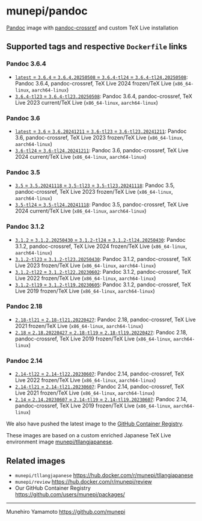 # munepi/pandoc
[Pandoc](https://pandoc.org/) image with [pandoc-crossref](https://lierdakil.github.io/pandoc-crossref/) and custom TeX Live installation

## Supported tags and respective `Dockerfile` links

### Pandoc 3.6.4
 * [`latest` = `3.6.4` = `3.6.4.20250508` = `3.6.4-tl24` = `3.6.4-tl24.20250508`](https://github.com/munepi/docker-pandoc/blob/20250508/3.6.4/Dockerfile): Pandoc 3.6.4, pandoc-crossref, TeX Live 2024 frozen/TeX Live (`x86_64-linux`, `aarch64-linux`)
 * [`3.6.4-tl23` = `3.6.4-tl23.20250508`](https://github.com/munepi/docker-pandoc/blob/20250508/3.6.4/Dockerfile): Pandoc 3.6.4, pandoc-crossref, TeX Live 2023 current/TeX Live (`x86_64-linux`, `aarch64-linux`)

### Pandoc 3.6
 * [`latest` = `3.6` = `3.6.20241211` = `3.6-tl23` = `3.6-tl23.20241211`](https://github.com/munepi/docker-pandoc/blob/20241211/3.6/Dockerfile): Pandoc 3.6, pandoc-crossref, TeX Live 2023 frozen/TeX Live (`x86_64-linux`, `aarch64-linux`)
 * [`3.6-tl24` = `3.6-tl24.20241211`](https://github.com/munepi/docker-pandoc/blob/20241211/3.6/Dockerfile): Pandoc 3.6, pandoc-crossref, TeX Live 2024 current/TeX Live (`x86_64-linux`, `aarch64-linux`)

### Pandoc 3.5
 * [`3.5` = `3.5.20241118` = `3.5-tl23` = `3.5-tl23.20241118`](https://github.com/munepi/docker-pandoc/blob/20241118/3.5/Dockerfile): Pandoc 3.5, pandoc-crossref, TeX Live 2023 frozen/TeX Live (`x86_64-linux`, `aarch64-linux`)
 * [`3.5-tl24` = `3.5-tl24.20241118`](https://github.com/munepi/docker-pandoc/blob/20241118/3.5/Dockerfile): Pandoc 3.5, pandoc-crossref, TeX Live 2024 current/TeX Live (`x86_64-linux`, `aarch64-linux`)

### Pandoc 3.1.2
 * [`3.1.2` = `3.1.2.20250430` = `3.1.2-tl24` = `3.1.2-tl24.20250430`](https://github.com/munepi/docker-pandoc/blob/20250430/3.1.2/Dockerfile): Pandoc 3.1.2, pandoc-crossref, TeX Live 2024 frozen/TeX Live (`x86_64-linux`, `aarch64-linux`)
 * [`3.1.2-tl23` = `3.1.2-tl23.20250430`](https://github.com/munepi/docker-pandoc/blob/20250430/3.1.2/Dockerfile): Pandoc 3.1.2, pandoc-crossref, TeX Live 2023 frozen/TeX Live (`x86_64-linux`, `aarch64-linux`)
 * [`3.1.2-tl22` = `3.1.2-tl22.20230602`](https://github.com/munepi/docker-pandoc/blob/20230602/3.1.2/Dockerfile): Pandoc 3.1.2, pandoc-crossref, TeX Live 2022 frozen/TeX Live (`x86_64-linux`, `aarch64-linux`)
 * [`3.1.2-tl19` = `3.1.2-tl19.20230605`](https://github.com/munepi/docker-pandoc/blob/20230605/3.1.2/Dockerfile): Pandoc 3.1.2, pandoc-crossref, TeX Live 2019 frozen/TeX Live (`x86_64-linux`, `aarch64-linux`)

### Pandoc 2.18
 * [`2.18-tl21` = `2.18-tl21.20220427`](https://github.com/munepi/docker-pandoc/blob/20220427/2.18/Dockerfile): Pandoc 2.18, pandoc-crossref, TeX Live 2021 frozen/TeX Live (`x86_64-linux`, `aarch64-linux`)
 * [`2.18` = `2.18.20220427` = `2.18-tl19` = `2.18-tl19.20220427`](https://github.com/munepi/docker-pandoc/blob/20220427/2.18/Dockerfile): Pandoc 2.18, pandoc-crossref, TeX Live 2019 frozen/TeX Live (`x86_64-linux`, `aarch64-linux`)

### Pandoc 2.14
 * [`2.14-tl22` = `2.14-tl22.20230607`](https://github.com/munepi/docker-pandoc/blob/20230607/2.14/Dockerfile): Pandoc 2.14, pandoc-crossref, TeX Live 2022 frozen/TeX Live (`x86_64-linux`, `aarch64-linux`)
 * [`2.14-tl21` = `2.14-tl21.20230607`](https://github.com/munepi/docker-pandoc/blob/20230607/2.14/Dockerfile): Pandoc 2.14, pandoc-crossref, TeX Live 2021 frozen/TeX Live (`x86_64-linux`, `aarch64-linux`)
 * [`2.14` = `2.14.20230607` = `2.14-tl19` = `2.14-tl19.20230607`](https://github.com/munepi/docker-pandoc/blob/20230607/2.14/Dockerfile): Pandoc 2.14, pandoc-crossref, TeX Live 2019 frozen/TeX Live (`x86_64-linux`, `aarch64-linux`)


We also have pushed the latest image to the [GitHub Container Registry](https://github.com/users/munepi/packages/container/package/pandoc).

These images are based on a custom enriched Japanese TeX Live environment image [munepi/tllangjapanese](https://hub.docker.com/r/munepi/tllangjapanese).


## Related images

 * `munepi/tllangjapanese` https://hub.docker.com/r/munepi/tllangjapanese
 * `munepi/review` https://hub.docker.com/r/munepi/review
 * Our GitHub Container Registry https://github.com/users/munepi/packages/

--------------------

Munehiro Yamamoto
https://github.com/munepi
